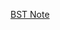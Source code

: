 [BST Note](https://github.com/justinphan3110/EECS233-Data-Structure/blob/master/BST/BST%20Note.pdf)

